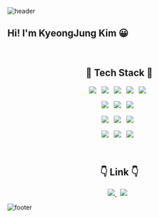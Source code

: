 ![header](https://capsule-render.vercel.app/api?type=waving&color=timeAuto&height=100&section=header)

<h2>Hi! I'm KyeongJung Kim 😀</h2><br>

<h2 align="center">🔨 Tech Stack 🔨</h2>
<p align="center">
    <img src="https://img.shields.io/badge/HTML5-E34F26?style=plastic&logo=HTML5&logoColor=white"/></a> &nbsp
    <img src="https://img.shields.io/badge/CSS3-1572B6?style=plastic&logo=CSS3&logoColor=white"/></a> &nbsp
    <img src="https://img.shields.io/badge/JavaScript-F7DF1E?style=plastic&logo=JavaScript&logoColor=white"/></a> &nbsp
    <img src="https://img.shields.io/badge/Java-007396?style=plastic&logo=JavaScript&logoColor=white"/></a> &nbsp
    <img src="https://img.shields.io/badge/Python-3776AB?style=plastic&logo=Python&logoColor=white"/></a> &nbsp
</p>
<p align="center">
    <img src="https://img.shields.io/badge/SpringBoot-6DB33F?style=plastic&logo=SpringBoot&logoColor=white"/></a> &nbsp
    <img src="https://img.shields.io/badge/Django-092E20?style=plastic&logo=Django&logoColor=white"/></a> &nbsp
    <img src="https://img.shields.io/badge/Flask-000000?style=plastic&logo=Flask&logoColor=white"/></a> &nbsp
</p>
<p align="center">
    <img src="https://img.shields.io/badge/MongoDB-47A248?style=plastic&logo=MongoDB&logoColor=white"/></a> &nbsp 
    <img src="https://img.shields.io/badge/MySQL-4479A1?style=plastic&logo=MySQL&logoColor=white"/></a> &nbsp
    <img src="https://img.shields.io/badge/Oracle-F80000?style=plastic&logo=Oracle&logoColor=white"/></a> &nbsp
</p>
<p align="center">
    <img src="https://img.shields.io/badge/Git-F05032?style=plastic&logo=Git&logoColor=white"/></a> &nbsp
    <img src="https://img.shields.io/badge/GitHub-181717?style=plastic&logo=GitHub&logoColor=white"/></a> &nbsp
    <img src="https://img.shields.io/badge/Amazon AWS-232F3E?style=plastic&logo=Amazon%20AWS&logoColor=white"/></a> &nbsp
</p>
<br>
<h2 align="center">👇 Link 👇 </h2>
<p align="center">
    <a href="https://velog.io/@rudwnd33"><img src="https://img.shields.io/badge/TIL in Velog-20c997?style=flat-square&logo=Vimeo&logoColor=white"/> </a> &nbsp
    <a href="https://kimkj-blog.notion.site/Jung-log-68eaf5d900634eac8c646d2b078a2a44"><img src="https://img.shields.io/badge/Notion-000000?style=flat-square&logo=Notion&logoColor=white"/></a> &nbsp
</p>

![footer](https://capsule-render.vercel.app/api?type=waving&color=timeAuto&height=100&section=footer)
